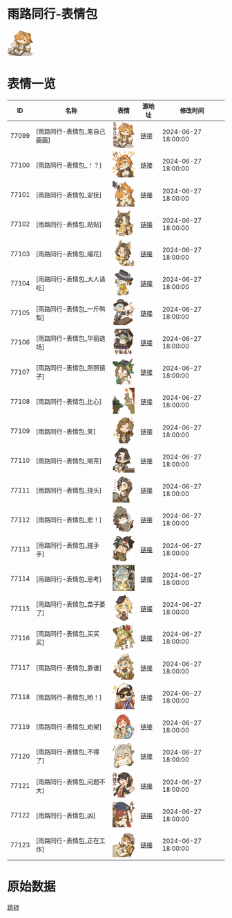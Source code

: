 # 雨路同行-表情包

<img src="./cover.png" height="60" alt="cover" />

# 表情一览

|ID|名称|表情|源地址|修改时间|
|----|----|----|----|----|
|77099|[雨路同行-表情包_笔自己画画]|<img src="./pic/077099_%5B雨路同行-表情包_笔自己画画%5D.png" height="60" alt="笔自己画画"/>|[链接](https://i0.hdslb.com/bfs/garb/5f72d776554d5b993197b7d72df5169b1b745030.png)|2024-06-27 18:00:00|
|77100|[雨路同行-表情包_！？]|<img src="./pic/077100_%5B雨路同行-表情包_！？%5D.png" height="60" alt="！？"/>|[链接](https://i0.hdslb.com/bfs/garb/5b19ef180329abd04ded2646c7361b097ad9c0e3.png)|2024-06-27 18:00:00|
|77101|[雨路同行-表情包_安抚]|<img src="./pic/077101_%5B雨路同行-表情包_安抚%5D.png" height="60" alt="安抚"/>|[链接](https://i0.hdslb.com/bfs/garb/0c946ae5e66d52cc251361fd8bcfaac8a543c436.png)|2024-06-27 18:00:00|
|77102|[雨路同行-表情包_贴贴]|<img src="./pic/077102_%5B雨路同行-表情包_贴贴%5D.png" height="60" alt="贴贴"/>|[链接](https://i0.hdslb.com/bfs/garb/dd49568d8365ab235a1d87dc2a0fd86b3fe82fcf.png)|2024-06-27 18:00:00|
|77103|[雨路同行-表情包_嘬花]|<img src="./pic/077103_%5B雨路同行-表情包_嘬花%5D.png" height="60" alt="嘬花"/>|[链接](https://i0.hdslb.com/bfs/garb/c370203cd416a1a7d2f43a10991f7fbc5416e66a.png)|2024-06-27 18:00:00|
|77104|[雨路同行-表情包_大人请吃]|<img src="./pic/077104_%5B雨路同行-表情包_大人请吃%5D.png" height="60" alt="大人请吃"/>|[链接](https://i0.hdslb.com/bfs/garb/4e2a990d5d21ae17af64d94b15d04c04b6ab84bd.png)|2024-06-27 18:00:00|
|77105|[雨路同行-表情包_一斤鸭梨]|<img src="./pic/077105_%5B雨路同行-表情包_一斤鸭梨%5D.png" height="60" alt="一斤鸭梨"/>|[链接](https://i0.hdslb.com/bfs/garb/c16c23a37f867ff691f1d931853731a906351341.png)|2024-06-27 18:00:00|
|77106|[雨路同行-表情包_华丽退场]|<img src="./pic/077106_%5B雨路同行-表情包_华丽退场%5D.png" height="60" alt="华丽退场"/>|[链接](https://i0.hdslb.com/bfs/garb/481c6ca25ed8058c42df129091a62e691cbe2e4b.png)|2024-06-27 18:00:00|
|77107|[雨路同行-表情包_照照镜子]|<img src="./pic/077107_%5B雨路同行-表情包_照照镜子%5D.png" height="60" alt="照照镜子"/>|[链接](https://i0.hdslb.com/bfs/garb/eb787ca6b466a6dfda8a7e9c2e33eb43bd1f0382.png)|2024-06-27 18:00:00|
|77108|[雨路同行-表情包_比心]|<img src="./pic/077108_%5B雨路同行-表情包_比心%5D.png" height="60" alt="比心"/>|[链接](https://i0.hdslb.com/bfs/garb/daa7bcf3ea895f8d4f4eb917e0ebaa6d260f4abe.png)|2024-06-27 18:00:00|
|77109|[雨路同行-表情包_笑]|<img src="./pic/077109_%5B雨路同行-表情包_笑%5D.png" height="60" alt="笑"/>|[链接](https://i0.hdslb.com/bfs/garb/bb240d1591b873f430d872000da3e7691044d9c6.png)|2024-06-27 18:00:00|
|77110|[雨路同行-表情包_喝茶]|<img src="./pic/077110_%5B雨路同行-表情包_喝茶%5D.png" height="60" alt="喝茶"/>|[链接](https://i0.hdslb.com/bfs/garb/b2010c8f31600fcf37b97e0ff78df46a00d390f1.png)|2024-06-27 18:00:00|
|77111|[雨路同行-表情包_挠头]|<img src="./pic/077111_%5B雨路同行-表情包_挠头%5D.png" height="60" alt="挠头"/>|[链接](https://i0.hdslb.com/bfs/garb/53bb15bcc883e3f604d48caea763776ff14a5112.png)|2024-06-27 18:00:00|
|77112|[雨路同行-表情包_悲！]|<img src="./pic/077112_%5B雨路同行-表情包_悲！%5D.png" height="60" alt="悲！"/>|[链接](https://i0.hdslb.com/bfs/garb/11fff5bd959a748a5e945ebae6d9d72253001563.png)|2024-06-27 18:00:00|
|77113|[雨路同行-表情包_搓手手]|<img src="./pic/077113_%5B雨路同行-表情包_搓手手%5D.png" height="60" alt="搓手手"/>|[链接](https://i0.hdslb.com/bfs/garb/6cd8c757690e5efdd1d5574bd02cb45f3c8ec349.png)|2024-06-27 18:00:00|
|77114|[雨路同行-表情包_思考]|<img src="./pic/077114_%5B雨路同行-表情包_思考%5D.png" height="60" alt="思考"/>|[链接](https://i0.hdslb.com/bfs/garb/027b2753a03f4a885f5c5943f13638403216ec4b.png)|2024-06-27 18:00:00|
|77115|[雨路同行-表情包_苗子萎了]|<img src="./pic/077115_%5B雨路同行-表情包_苗子萎了%5D.png" height="60" alt="苗子萎了"/>|[链接](https://i0.hdslb.com/bfs/garb/850b189a6da1b51cc7a9936e683a114ea0db06dc.png)|2024-06-27 18:00:00|
|77116|[雨路同行-表情包_买买买]|<img src="./pic/077116_%5B雨路同行-表情包_买买买%5D.png" height="60" alt="买买买"/>|[链接](https://i0.hdslb.com/bfs/garb/b2a71e2ef6b164868e271d3275b1fe1c1ef07097.png)|2024-06-27 18:00:00|
|77117|[雨路同行-表情包_靠谱]|<img src="./pic/077117_%5B雨路同行-表情包_靠谱%5D.png" height="60" alt="靠谱"/>|[链接](https://i0.hdslb.com/bfs/garb/c2eb24d4019944f1150f5f2c766274365efa98bd.png)|2024-06-27 18:00:00|
|77118|[雨路同行-表情包_哟！]|<img src="./pic/077118_%5B雨路同行-表情包_哟！%5D.png" height="60" alt="哟！"/>|[链接](https://i0.hdslb.com/bfs/garb/2b036931d5254bb6170dc7fd3ff20abe6d3251df.png)|2024-06-27 18:00:00|
|77119|[雨路同行-表情包_劝架]|<img src="./pic/077119_%5B雨路同行-表情包_劝架%5D.png" height="60" alt="劝架"/>|[链接](https://i0.hdslb.com/bfs/garb/1f8b04098288374be741857a2762e811c701eccf.png)|2024-06-27 18:00:00|
|77120|[雨路同行-表情包_不得了]|<img src="./pic/077120_%5B雨路同行-表情包_不得了%5D.png" height="60" alt="不得了"/>|[链接](https://i0.hdslb.com/bfs/garb/0544d7b22b6897867246fe21f3ea5316a8d8e348.png)|2024-06-27 18:00:00|
|77121|[雨路同行-表情包_问题不大]|<img src="./pic/077121_%5B雨路同行-表情包_问题不大%5D.png" height="60" alt="问题不大"/>|[链接](https://i0.hdslb.com/bfs/garb/6fd7b7def0c2f4979d6867a38bcfb338315cea17.png)|2024-06-27 18:00:00|
|77122|[雨路同行-表情包_凶]|<img src="./pic/077122_%5B雨路同行-表情包_凶%5D.png" height="60" alt="凶"/>|[链接](https://i0.hdslb.com/bfs/garb/16d0a639a2eddf6efea958ab9c0c59125e9c85b9.png)|2024-06-27 18:00:00|
|77123|[雨路同行-表情包_正在工作]|<img src="./pic/077123_%5B雨路同行-表情包_正在工作%5D.png" height="60" alt="正在工作"/>|[链接](https://i0.hdslb.com/bfs/garb/77950e1557c48a7e0bd5e7ccacb43bf8d962eb43.png)|2024-06-27 18:00:00|

# 原始数据

[跳转](./raw.json)

